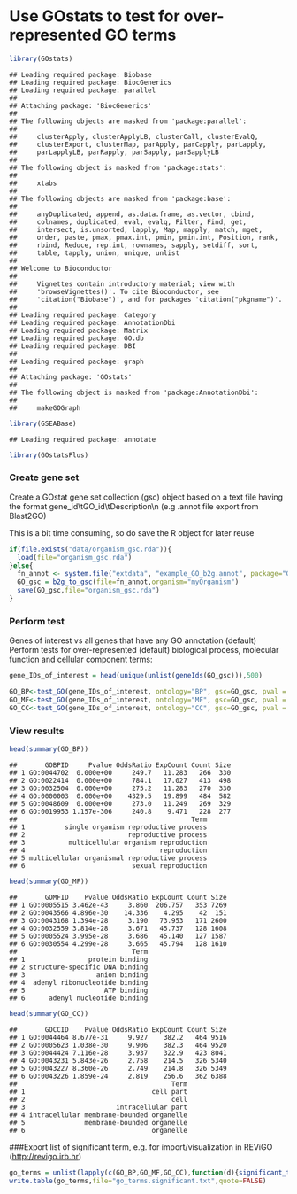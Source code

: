 Use GOstats to test for over-represented GO terms
========================================================


```r
library(GOstats)
```

```
## Loading required package: Biobase
## Loading required package: BiocGenerics
## Loading required package: parallel
## 
## Attaching package: 'BiocGenerics'
## 
## The following objects are masked from 'package:parallel':
## 
##     clusterApply, clusterApplyLB, clusterCall, clusterEvalQ,
##     clusterExport, clusterMap, parApply, parCapply, parLapply,
##     parLapplyLB, parRapply, parSapply, parSapplyLB
## 
## The following object is masked from 'package:stats':
## 
##     xtabs
## 
## The following objects are masked from 'package:base':
## 
##     anyDuplicated, append, as.data.frame, as.vector, cbind,
##     colnames, duplicated, eval, evalq, Filter, Find, get,
##     intersect, is.unsorted, lapply, Map, mapply, match, mget,
##     order, paste, pmax, pmax.int, pmin, pmin.int, Position, rank,
##     rbind, Reduce, rep.int, rownames, sapply, setdiff, sort,
##     table, tapply, union, unique, unlist
## 
## Welcome to Bioconductor
## 
##     Vignettes contain introductory material; view with
##     'browseVignettes()'. To cite Bioconductor, see
##     'citation("Biobase")', and for packages 'citation("pkgname")'.
## 
## Loading required package: Category
## Loading required package: AnnotationDbi
## Loading required package: Matrix
## Loading required package: GO.db
## Loading required package: DBI
## 
## Loading required package: graph
## 
## Attaching package: 'GOstats'
## 
## The following object is masked from 'package:AnnotationDbi':
## 
##     makeGOGraph
```

```r
library(GSEABase)
```

```
## Loading required package: annotate
```

```r
library(GOstatsPlus)
```

### Create gene set
Create a GOstat gene set collection (gsc) object based on a text file having
the format gene_id\tGO_id\tDescription\n (e.g .annot file export from Blast2GO)

This is a bit time consuming, so do save the R object for later reuse


```r
if(file.exists("data/organism_gsc.rda")){
  load(file="organism_gsc.rda")
}else{
  fn_annot <- system.file("extdata", "example_GO_b2g.annot", package="GOstatPlus")
  GO_gsc = b2g_to_gsc(file=fn_annot,organism="myOrganism")
  save(GO_gsc,file="organism_gsc.rda")
}
```

### Perform test
Genes of interest vs all genes that have any GO annotation (default)
Perform tests for over-represented (default) biological process, molecular function and cellular component terms:


```r
gene_IDs_of_interest = head(unique(unlist(geneIds(GO_gsc))),500)

GO_BP<-test_GO(gene_IDs_of_interest, ontology="BP", gsc=GO_gsc, pval = 0.01)
GO_MF<-test_GO(gene_IDs_of_interest, ontology="MF", gsc=GO_gsc, pval = 0.01)
GO_CC<-test_GO(gene_IDs_of_interest, ontology="CC", gsc=GO_gsc, pval = 0.01)
```

### View results

```r
head(summary(GO_BP))
```

```
##       GOBPID     Pvalue OddsRatio ExpCount Count Size
## 1 GO:0044702  0.000e+00     249.7   11.283   266  330
## 2 GO:0022414  0.000e+00     784.1   17.027   413  498
## 3 GO:0032504  0.000e+00     275.2   11.283   270  330
## 4 GO:0000003  0.000e+00    4329.5   19.899   484  582
## 5 GO:0048609  0.000e+00     273.0   11.249   269  329
## 6 GO:0019953 1.157e-306     240.8    9.471   228  277
##                                            Term
## 1          single organism reproductive process
## 2                          reproductive process
## 3           multicellular organism reproduction
## 4                                  reproduction
## 5 multicellular organismal reproductive process
## 6                           sexual reproduction
```

```r
head(summary(GO_MF))
```

```
##       GOMFID    Pvalue OddsRatio ExpCount Count Size
## 1 GO:0005515 3.462e-43     3.860  206.757   353 7269
## 2 GO:0043566 4.896e-30    14.336    4.295    42  151
## 3 GO:0043168 1.394e-28     3.190   73.953   171 2600
## 4 GO:0032559 3.814e-28     3.671   45.737   128 1608
## 5 GO:0005524 3.995e-28     3.686   45.140   127 1587
## 6 GO:0030554 4.299e-28     3.665   45.794   128 1610
##                             Term
## 1                protein binding
## 2 structure-specific DNA binding
## 3                  anion binding
## 4  adenyl ribonucleotide binding
## 5                    ATP binding
## 6      adenyl nucleotide binding
```

```r
head(summary(GO_CC))
```

```
##       GOCCID    Pvalue OddsRatio ExpCount Count Size
## 1 GO:0044464 8.677e-31     9.927    382.2   464 9516
## 2 GO:0005623 1.038e-30     9.906    382.3   464 9520
## 3 GO:0044424 7.116e-28     3.937    322.9   423 8041
## 4 GO:0043231 5.843e-26     2.758    214.5   326 5340
## 5 GO:0043227 8.360e-26     2.749    214.8   326 5349
## 6 GO:0043226 1.859e-24     2.819    256.6   362 6388
##                                       Term
## 1                                cell part
## 2                                     cell
## 3                       intracellular part
## 4 intracellular membrane-bounded organelle
## 5               membrane-bounded organelle
## 6                                organelle
```

###Export list of significant term, e.g. for import/visualization in REViGO (http://revigo.irb.hr)

```r
go_terms = unlist(lapply(c(GO_BP,GO_MF,GO_CC),function(d){significant_terms(d,cutoff=0.01)}))
write.table(go_terms,file="go_terms.significant.txt",quote=FALSE)
```
